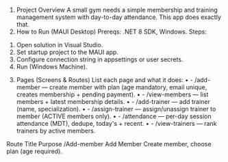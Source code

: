 1. Project Overview
A small gym needs a simple membership and training management system with day-to-day attendance. This app does exactly that.
2. How to Run (MAUI Desktop)
Prereqs: .NET 8 SDK, Windows.
Steps:
1) Open solution in Visual Studio.
2) Set startup project to the MAUI app.
3) Configure connection string in appsettings or user secrets.
4) Run (Windows Machine).

3. Pages (Screens & Routes)
List each page and what it does:
•	- /add-member — create member with plan (age mandatory, email unique, creates membership + pending payment).
•	- /view-members — list members + latest membership details.
•	- /add-trainer — add trainer (name, specialization).
•	- /assign-trainer — assign/unassign trainer to member (ACTIVE members only).
•	- /attendance — per-day session attendance (MDT), dedupe, today's + recent.
•	- /view-trainers — rank trainers by active members.

Route	Title	Purpose
/Add-member	Add Member	Create member, choose plan (age required).
